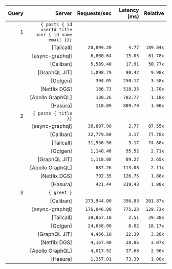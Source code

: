 <!-- PERFORMANCE_RESULTS_START -->

| Query | Server | Requests/sec | Latency (ms) | Relative |
|-------:|--------:|--------------:|--------------:|---------:|
| 1 | `{ posts { id userId title user { id name email }}}` |
|| [Tailcall] | `20,899.20` | `4.77` | `189.84x` |
|| [async-graphql] | `6,800.64` | `15.05` | `61.78x` |
|| [Caliban] | `5,589.40` | `17.91` | `50.77x` |
|| [GraphQL JIT] | `1,098.79` | `90.42` | `9.98x` |
|| [Gqlgen] | `394.05` | `250.17` | `3.58x` |
|| [Netflix DGS] | `186.73` | `518.35` | `1.70x` |
|| [Apollo GraphQL] | `130.26` | `702.77` | `1.18x` |
|| [Hasura] | `110.09` | `809.79` | `1.00x` |
| 2 | `{ posts { title }}` |
|| [async-graphql] | `36,897.90` | `2.77` | `87.55x` |
|| [Caliban] | `32,779.60` | `3.17` | `77.78x` |
|| [Tailcall] | `31,556.50` | `3.17` | `74.88x` |
|| [Gqlgen] | `1,140.46` | `95.52` | `2.71x` |
|| [GraphQL JIT] | `1,118.08` | `89.27` | `2.65x` |
|| [Apollo GraphQL] | `887.26` | `113.08` | `2.11x` |
|| [Netflix DGS] | `792.35` | `126.75` | `1.88x` |
|| [Hasura] | `421.44` | `239.43` | `1.00x` |
| 3 | `{ greet }` |
|| [Caliban] | `273,944.00` | `356.83` | `201.87x` |
|| [async-graphql] | `176,046.00` | `775.23` | `129.73x` |
|| [Tailcall] | `39,867.10` | `2.51` | `29.38x` |
|| [Gqlgen] | `24,658.00` | `8.02` | `18.17x` |
|| [GraphQL JIT] | `4,456.10` | `22.39` | `3.28x` |
|| [Netflix DGS] | `4,167.40` | `28.86` | `3.07x` |
|| [Apollo GraphQL] | `4,013.52` | `27.68` | `2.96x` |
|| [Hasura] | `1,357.01` | `73.39` | `1.00x` |

<!-- PERFORMANCE_RESULTS_END -->
